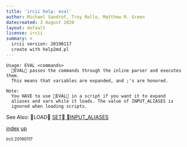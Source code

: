```yaml
---
title: 'ircii help: eval'
author: Michael Sandrof, Troy Rollo, Matthew R. Green
datecreated: 3 August 2020
layout: default
license: ircii
summary: >
  ircii version: 20190117
  create with help2md.pl
---
```

```
Usage: EVAL <commands>
  EVAL passes the commands through the inline parser and executes them.
  This means that variables are expanded, and ;'s are honored.  

Note:
  You HAVE to use EVAL in a script if you want it to expand 
  aliases and vars while it loads. The value of INPUT_ALIASES is
  ignored when loading scripts.

```
See Also:
  LOAD
  [SET INPUT_ALIASES](set/input_aliases.html)

[index](index.html)
[up](..)

<small> ircii 20190117 </small>
